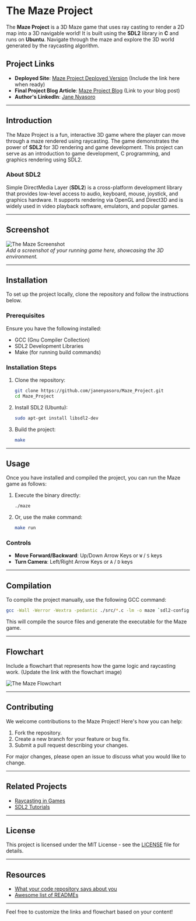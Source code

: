 # The Maze Project

The **Maze Project** is a 3D Maze game that uses ray casting to render a 2D map into a 3D navigable world! It is built using the **SDL2** library in **C** and runs on **Ubuntu**. Navigate through the maze and explore the 3D world generated by the raycasting algorithm.

## Project Links

- **Deployed Site**: [Maze Project Deployed Version](#) (Include the link here when ready)
- **Final Project Blog Article**: [Maze Project Blog](#) (Link to your blog post)
- **Author's LinkedIn**: [Jane Nyasoro](https://www.linkedin.com/in/jane-nyasoro/)

---

## Introduction

The Maze Project is a fun, interactive 3D game where the player can move through a maze rendered using raycasting. The game demonstrates the power of **SDL2** for 3D rendering and game development. This project can serve as an introduction to game development, C programming, and graphics rendering using SDL2.

### About SDL2 

Simple DirectMedia Layer (**SDL2**) is a cross-platform development library that provides low-level access to audio, keyboard, mouse, joystick, and graphics hardware. It supports rendering via OpenGL and Direct3D and is widely used in video playback software, emulators, and popular games.

---

## Screenshot

![The Maze Screenshot](#)  
_Add a screenshot of your running game here, showcasing the 3D environment._

---

## Installation

To set up the project locally, clone the repository and follow the instructions below.

### Prerequisites

Ensure you have the following installed:
- GCC (Gnu Compiler Collection)
- SDL2 Development Libraries
- Make (for running build commands)

### Installation Steps

1. Clone the repository:
    ```bash
    git clone https://github.com/janenyasoro/Maze_Project.git
    cd Maze_Project
    ```
2. Install SDL2 (Ubuntu):
    ```bash
    sudo apt-get install libsdl2-dev
    ```

3. Build the project:
    ```bash
    make
    ```

---

## Usage

Once you have installed and compiled the project, you can run the Maze game as follows:

1. Execute the binary directly:
    ```bash
    ./maze
    ```

2. Or, use the make command:
    ```bash
    make run
    ```

### Controls

- **Move Forward/Backward**: Up/Down Arrow Keys or `W` / `S` keys
- **Turn Camera**: Left/Right Arrow Keys or `A` / `D` keys

---

## Compilation

To compile the project manually, use the following GCC command:

```bash
gcc -Wall -Werror -Wextra -pedantic ./src/*.c -lm -o maze `sdl2-config --cflags` `sdl2-config --libs`
```

This will compile the source files and generate the executable for the Maze game.

---

## Flowchart

Include a flowchart that represents how the game logic and raycasting work. (Update the link with the flowchart image)

![The Maze Flowchart](#)

---

## Contributing

We welcome contributions to the Maze Project! Here's how you can help:

1. Fork the repository.
2. Create a new branch for your feature or bug fix.
3. Submit a pull request describing your changes.

For major changes, please open an issue to discuss what you would like to change.

---

## Related Projects

- [Raycasting in Games](#)
- [SDL2 Tutorials](#)

---

## License

This project is licensed under the MIT License - see the [LICENSE](LICENSE) file for details.

---

## Resources

- [What your code repository says about you](#)
- [Awesome list of READMEs](https://github.com/matiassingers/awesome-readme)

---

Feel free to customize the links and flowchart based on your content!

